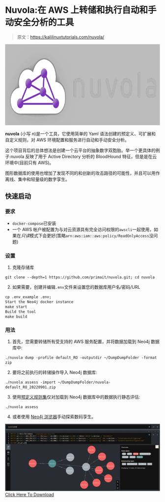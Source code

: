 # Nuvola:在 AWS 上转储和执行自动和手动安全分析的工具

> 原文：<https://kalilinuxtutorials.com/nuvola/>

[![](img//0312a9940b845ea1a99c4c23df842fda.png)](https://blogger.googleusercontent.com/img/b/R29vZ2xl/AVvXsEg5ncAlhChzlkvgl05VaDLEWKYbwVTIx_BwwFRd6lI1UQ29mEYq70mHBVzrjH5MbqGUpSnt2DoZPGRt7luuatqdtizrRSUjRgZbLqXDMPt3HNK4VMc4cmwgTU-ZWG_C9Az4FXS6bdcka7r6T7W2fE88AsFgO9ulCENpNdAJUDUqI5IKWDHG3DgkD_bR/s728/nuvola-logo-big-light(1).png)

**nuvola** (小写 n)是一个工具，它使用简单的 Yaml 语法创建的预定义、可扩展和自定义规则，对 AWS 环境配置和服务进行自动和手动安全分析。

这个项目背后的总体想法是创建一个云平台的抽象数字双胞胎。举一个更具体的例子:nuvola 反映了用于 Active Directory 分析的 BloodHound 特征，但是是在云环境中(目前只有 AWS)。

图形数据库的使用也增加了发现不同的和创新的攻击路径的可能性，并且可以用作离线、集中和轻量级的数字孪生。

## 快速启动

### 要求

*   `docker-compose`已安装
*   一个 AWS 帐户被配置为与对云资源具有完全访问权限的`awscli`一起使用，如果在*只读*模式下会更好(策略`arn:aws:iam::aws:policy/ReadOnlyAccess`没问题)

### 设置

1.  克隆存储库

```
git clone --depth=1 https://github.com/primait/nuvola.git; cd nuvola
```

2.  如果需要，创建并编辑`.env`文件来设置您的数据库用户名/密码/URL

```
cp .env_example .env;
Start the Neo4j docker instance
make start
Build the tool
make build
```

### 用法

1.  首先，您需要转储所有受支持的 AWS 服务配置，并将数据加载到 Neo4j 数据库中:

```
./nuvola dump -profile default_RO -outputdir ~/DumpDumpFolder -format zip
```

2.  要将之前执行的转储操作导入 Neo4j 数据库:

```
./nuvola assess -import ~/DumpDumpFolder/nuvola-default_RO_20220901.zip
```

3.  使用[预定义规则集](https://github.com/primait/nuvola/tree/master/assess/rules)仅对加载到 Neo4j 数据库中的数据执行静态评估:

```
./nuvola assess
```

4.  或者使用 [Neo4j 浏览器](https://neo4j.com/docs/operations-manual/current/installation/neo4j-browser/)手动探索数码孪生。

![](img//550356caef5666e906cdbbcc065947b3.png)[Click Here To Download](https://github.com/primait/nuvola)